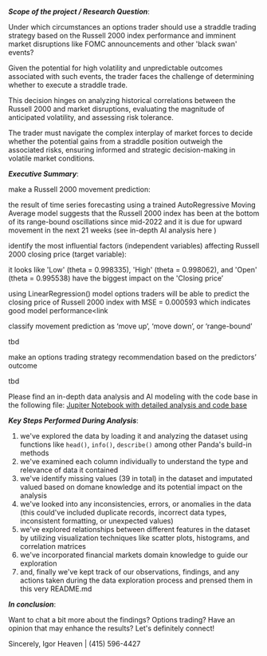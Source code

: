 _**Scope of the project / Research Question**_:

Under which circumstances an options trader should use a straddle trading strategy based on the Russell 2000 index performance and imminent market disruptions like FOMC announcements and other 'black swan' events?

Given the potential for high volatility and unpredictable outcomes associated with such events, the trader faces the challenge of determining whether to execute a straddle trade.

This decision hinges on analyzing historical correlations between the Russell 2000 and market disruptions, evaluating the magnitude of anticipated volatility, and assessing risk tolerance.

The trader must navigate the complex interplay of market forces to decide whether the potential gains from a straddle position outweigh the associated risks, ensuring informed and strategic decision-making in volatile market conditions.

_**Executive Summary**_:

make a Russell 2000 movement prediction:

the result of time series forecasting using a trained AutoRegressive Moving Average model suggests that the Russell 2000 index has been at the bottom of its range-bound oscillations since mid-2022 and it is due for upward movement in the next 21 weeks (see in-depth AI analysis here <link to notebook here>)

identify the most influential factors (independent variables) affecting Russell 2000 closing price (target variable):

it looks like 'Low' (theta = 0.998335), 'High' (theta = 0.998062), and 'Open' (theta = 0.995538) have the biggest impact on the 'Closing price’

using LinearRegression() model options traders will be able to predict the closing price of Russell 2000 index with MSE = 0.000593 which indicates good model performance<link <link to notebook here>

classify movement prediction as ‘move up’, ‘move down’, or ‘range-bound’

tbd

make an options trading strategy recommendation based on the predictors’ outcome

tbd


Please find an in-depth data analysis and AI modeling with the code base in the following file: [Jupiter Notebook with detailed analysis and code base](https://github.com/iheavenAIML/AIML_liveproject_02/blob/main/practicalApplication_v02_iheaven.ipynb)

_**Key Steps Performed During Analysis**_:

1. we've explored the data by loading it and analyzing the dataset using functions like `head()`, `info()`, `describe()` among other Panda's build-in methods
2. we've examined each column individually to understand the type and relevance of data it contained
3. we've identify missing values (39 in total) in the dataset and imputated valued based on domane knowledge and its potential impact on the analysis
4. we've looked into any inconsistencies, errors, or anomalies in the data (this could've included duplicate records, incorrect data types, inconsistent formatting, or unexpected values)
5. we've explored relationships between different features in the dataset by utilizing visualization techniques like scatter plots, histograms, and correlation matrices
6. we've incorporated financial markets domain knowledge to guide our exploration
7. and, finally we've kept track of our observations, findings, and any actions taken during the data exploration process and prensed them in this very README.md

_**In conclusion**_:

Want to chat a bit more about the findings? Options trading? Have an opinion that may enhance the results? Let's definitely connect!

Sincerely,
Igor Heaven | (415) 596-4427
